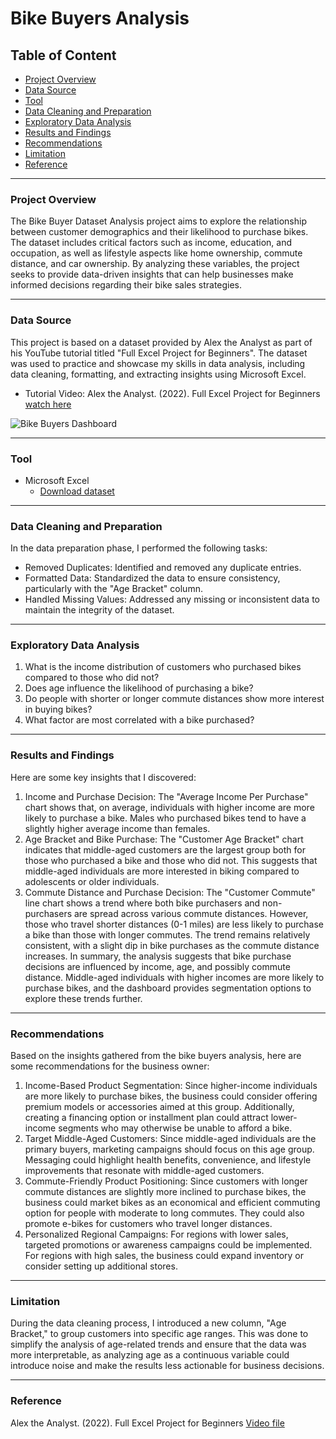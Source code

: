 # Bike Buyers Analysis

## Table of Content
- [Project Overview](#project-overview)
- [Data Source](#data-source)
- [Tool](#tool)
- [Data Cleaning and Preparation](#data-cleaning-and-preparation)
- [Exploratory Data Analysis](#exploratory-data-analysis)
- [Results and Findings](#results-and-findings)
- [Recommendations](recommendations)
- [Limitation](limitation)
- [Reference](reference)

---
### Project Overview
The Bike Buyer Dataset Analysis project aims to explore the relationship between customer demographics and their likelihood to purchase bikes. 
The dataset includes critical factors such as income, education, and occupation, as well as lifestyle aspects like home ownership, commute distance, and car ownership. 
By analyzing these variables, the project seeks to provide data-driven insights that can help businesses make informed decisions regarding their bike sales strategies.

---
### Data Source 
This project is based on a dataset provided by Alex the Analyst as part of his YouTube tutorial titled "Full Excel Project for Beginners". 
The dataset was used to practice and showcase my skills in data analysis, including data cleaning, formatting, and extracting insights using Microsoft Excel.

- Tutorial Video: Alex the Analyst. (2022). Full Excel Project for Beginners [watch here](https://youtu.be/opJgMj1IUrc?si=eKnCuj0C-a56bSa1)
  
![Bike Buyers Dashboard](https://github.com/user-attachments/assets/6a469f6c-5ab2-4f50-9123-99ddf7cbdb31)

---
### Tool
- Microsoft Excel
  - [Download dataset](https://github.com/AlexTheAnalyst/Exc...)
    
---
### Data Cleaning and Preparation
In the data preparation phase, I performed the following tasks: 
- Removed Duplicates: Identified and removed any duplicate entries.
- Formatted Data: Standardized the data to ensure consistency, particularly with the "Age Bracket" column.
- Handled Missing Values: Addressed any missing or inconsistent data to maintain the integrity of the dataset.

---
### Exploratory Data Analysis
1. What is the income distribution of customers who purchased bikes compared to those who did not?
2. Does age influence the likelihood of purchasing a bike?
3. Do people with shorter or longer commute distances show more interest in buying bikes?
4. What factor are most correlated with a bike purchased?

---
### Results and Findings
Here are some key insights that I discovered:

1. Income and Purchase Decision: The "Average Income Per Purchase" chart shows that, on average, individuals with higher income are more likely to purchase a bike. Males who purchased bikes tend to have a slightly higher average income than females.
2. Age Bracket and Bike Purchase: The "Customer Age Bracket" chart indicates that middle-aged customers are the largest group both for those who purchased a bike and those who did not. This suggests that middle-aged individuals are more interested in biking compared to adolescents or older individuals.
3. Commute Distance and Purchase Decision: The "Customer Commute" line chart shows a trend where both bike purchasers and non-purchasers are spread across various commute distances. However, those who travel shorter distances (0-1 miles) are less likely to purchase a bike than those with longer commutes. The trend remains relatively consistent, with a slight dip in bike purchases as the commute distance increases.
In summary, the analysis suggests that bike purchase decisions are influenced by income, age, and possibly commute distance. Middle-aged individuals with higher incomes are more likely to purchase bikes, and the dashboard provides segmentation options to explore these trends further.

---
### Recommendations
Based on the insights gathered from the bike buyers analysis, here are some recommendations for the business owner:

1. Income-Based Product Segmentation: Since higher-income individuals are more likely to purchase bikes, the business could consider offering premium models or accessories aimed at this group. Additionally, creating a financing option or installment plan could attract lower-income segments who may otherwise be unable to afford a bike.
2. Target Middle-Aged Customers: Since middle-aged individuals are the primary buyers, marketing campaigns should focus on this age group. Messaging could highlight health benefits, convenience, and lifestyle improvements that resonate with middle-aged customers.
3. Commute-Friendly Product Positioning: Since customers with longer commute distances are slightly more inclined to purchase bikes, the business could market bikes as an economical and efficient commuting option for people with moderate to long commutes. They could also promote e-bikes for customers who travel longer distances.
4. Personalized Regional Campaigns: For regions with lower sales, targeted promotions or awareness campaigns could be implemented. For regions with high sales, the business could expand inventory or consider setting up additional stores.

---
### Limitation
During the data cleaning process, I introduced a new column, "Age Bracket," to group customers into specific age ranges. This was done to simplify the analysis of age-related trends and ensure that the data was more interpretable, as analyzing age as a continuous variable could introduce noise and make the results less actionable for business decisions.

---
### Reference
Alex the Analyst. (2022). Full Excel Project for Beginners [Video file](https://youtu.be/opJgMj1IUrc?si=eKnCuj0C-a56bSa1)
